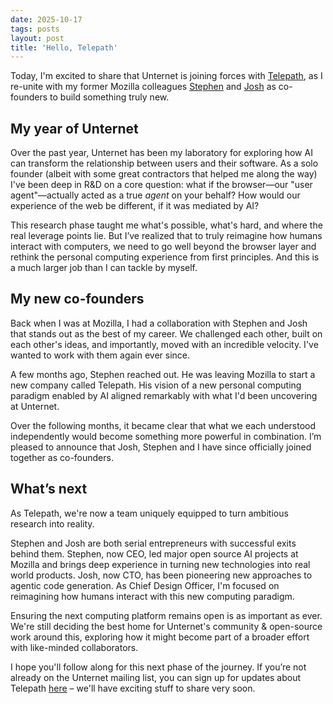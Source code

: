 ```yaml
---
date: 2025-10-17
tags: posts
layout: post
title: 'Hello, Telepath'
---
```


Today, I'm excited to share that Unternet is joining forces with [Telepath](https://telepath.computer/), as I re-unite with my former Mozilla colleagues [Stephen](https://www.linkedin.com/in/stlhood) and [Josh](https://www.linkedin.com/in/yetanotherjosh/) as co-founders to build something truly new.

## My year of Unternet

Over the past year, Unternet has been my laboratory for exploring how AI can transform the relationship between users and their software. As a solo founder (albeit with some great contractors that helped me along the way) I've been deep in R&D on a core question: what if the browser—our "user agent"—actually acted as a true _agent_ on your behalf? How would our experience of the web be different, if it was mediated by AI?

This research phase taught me what's possible, what's hard, and where the real leverage points lie. But I’ve realized that to truly reimagine how humans interact with computers, we need to go well beyond the browser layer and rethink the personal computing experience from first principles. And this is a much larger job than I can tackle by myself.

## My new co-founders

Back when I was at Mozilla, I had a collaboration with Stephen and Josh that stands out as the best of my career. We challenged each other, built on each other's ideas, and importantly, moved with an incredible velocity. I've wanted to work with them again ever since.

A few months ago, Stephen reached out. He was leaving Mozilla to start a new company called Telepath. His vision of a new personal computing paradigm enabled by AI aligned remarkably with what I'd been uncovering at Unternet.

Over the following months, it became clear that what we each understood independently would become something more powerful in combination. I’m pleased to announce that Josh, Stephen and I have since officially joined together as co-founders.

## What’s next

As Telepath, we're now a team uniquely equipped to turn ambitious research into reality.

Stephen and Josh are both serial entrepreneurs with successful exits behind them. Stephen, now CEO, led major open source AI projects at Mozilla and brings deep experience in turning new technologies into real world products. Josh, now CTO, has been pioneering new approaches to agentic code generation. As Chief Design Officer, I'm focused on reimagining how humans interact with this new computing paradigm.

Ensuring the next computing platform remains open is as important as ever. We're still deciding the best home for Unternet's community & open-source work around this, exploring how it might become part of a broader effort with like-minded collaborators.

I hope you'll follow along for this next phase of the journey. If you’re not already on the Unternet mailing list, you can sign up for updates about Telepath [here](https://buttondown.com/telepath) – we'll have exciting stuff to share very soon.
